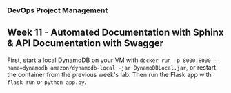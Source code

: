 ### DevOps Project Management
## Week 11 - Automated Documentation with Sphinx & API Documentation with Swagger

First, start a local DynamoDB on your VM with `docker run -p 8000:8000 --name=dynamodb amazon/dynamodb-local -jar DynamoDBLocal.jar`, or restart the container from the previous week's lab.
Then run the Flask app with `flask run` or `python app.py`.

